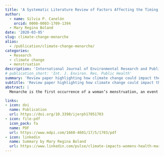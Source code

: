 ```yaml
---
title: 'A Systematic Literature Review of Factors Affecting the Timing of Menarche: The Potential for Climate Change to Impact Women’s Health'
author: 
  - name: Silvia P. Canelón
    orcid: 0000-0003-1709-1394
  - Mary Regina Boland
date: '2020-03-05'
slug: climate-change-menarche
alias:
  - /publication/climate-change-menarche/
categories:
  - Research
  - climate change
  - menstruation
description: 'International Journal of Environmental Research and Public Health'
# publication_short: 'Int. J. Environ. Res. Public Health'
summary: 'Review paper highlighting how climate change could impact the timing of first menstruation and increase the burden of disease.'
subtitle: 'Review paper highlighting how climate change could impact the timing of first menstruation and increase the burden of disease.'
abstract: |
  Menarche is the first occurrence of a woman’s menstruation, an event that symbolizes reproductive capacity and the transition from childhood into womanhood. The global average age for menarche is 12 years and this has been declining in recent years. Many factors that affect the timing menarche in girls could be affected by climate change. A systematic literature review was performed regarding the timing of menarche and four publication databases were interrogated: EMBASE, SCOPUS, PubMed, and Cochrane Reviews. Themes were identified from 112 articles and related to environmental causes of perturbations in menarche (either early or late), disease causes and consequences of perturbations, and social causes and consequences. Research from climatology was incorporated to describe how climate change events, including increased hurricanes, avalanches/mudslides/landslides, and extreme weather events could alter the age of menarche by disrupting food availability or via increased toxin/pollutant release. Overall, our review revealed that these perturbations in the timing of menarche are likely to increase the disease burden for women in four key areas: mental health, fertility-related conditions, cardiovascular disease, and bone health. In summary, the climate does have the potential to impact women’s health through perturbation in the timing of menarche and this, in turn, will affect women’s risk of disease in future.

links:
- icon: doi
  name: Publication
  url: https://doi.org/10.3390/ijerph17051703
- icon: file-pdf
  icon_pack: fa
  name: PDF
  url: https://www.mdpi.com/1660-4601/17/5/1703/pdf
- icon: linkedin
  name: Summary by Mary Regina Boland
  url: https://www.linkedin.com/pulse/climate-impacts-womens-health-mary-regina-boland/?trackingId=zbL7SUeKQRqQyDUg0KNVEA%3D%3D
---
```

